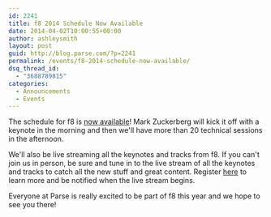 ```yaml
---
id: 2241
title: f8 2014 Schedule Now Available
date: 2014-04-02T10:00:55+00:00
author: ashleysmith
layout: post
guid: http://blog.parse.com/?p=2241
permalink: /events/f8-2014-schedule-now-available/
dsq_thread_id:
  - "3688789815"
categories:
  - Announcements
  - Events
---
```

The schedule for f8 is <a href="https://fbf8.com/schedule.html" target="_blank">now available</a>! Mark Zuckerberg will kick it off with a keynote in the morning and then we'll have more than 20 technical sessions in the afternoon.

We'll also be live streaming all the keynotes and tracks from f8. If you can't join us in person, be sure and tune in to the live stream of all the keynotes and tracks to catch all the new stuff and great content. Register <a href="https://fbf8.com" target="_blank">here</a> to learn more and be notified when the live stream begins.

Everyone at Parse is really excited to be part of f8 this year and we hope to see you there!